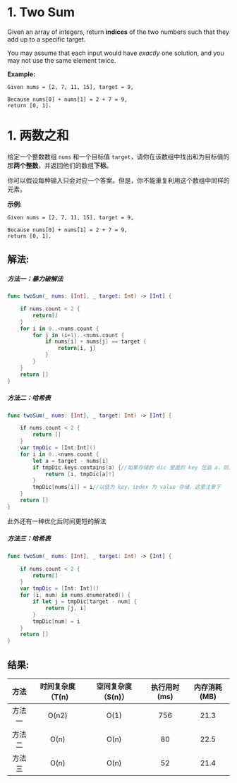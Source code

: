 
# 1. Two Sum
Given an array of integers, return **indices** of the two numbers such that they add up to a specific target.

You may assume that each input would have *exactly* one solution, and you may not use the same element twice.

**Example:**
```
Given nums = [2, 7, 11, 15], target = 9,

Because nums[0] + nums[1] = 2 + 7 = 9,
return [0, 1].
```
# 1. 两数之和
给定一个整数数组 `nums` 和一个目标值 `target`，请你在该数组中找出和为目标值的那**两个整数**，并返回他们的数组**下标**。

你可以假设每种输入只会对应一个答案。但是，你不能重复利用这个数组中同样的元素。


**示例:**
```
Given nums = [2, 7, 11, 15], target = 9,

Because nums[0] + nums[1] = 2 + 7 = 9,
return [0, 1].
```

## 解法:
##### 方法一：暴力破解法
```swift
func twoSum(_ nums: [Int], _ target: Int) -> [Int] {

    if nums.count < 2 {
        return[]
    }
    for i in 0..<nums.count {
        for j in (i+1)..<nums.count {
            if nums[i] + nums[j] == target {
                return[i, j]
            }
        }
    }
    return []
}
```
##### 方法二：哈希表
```swift
func twoSum(_ nums: [Int], _ target: Int) -> [Int] {

    if nums.count < 2 {
        return []
    }
    var tmpDic = [Int:Int]()
    for i in 0..<nums.count {
        let a = target - nums[i]
        if tmpDic.keys.contains(a) {//如果存储的 dic 里面的 key 包涵 a，则为找到另外一个数，它的 index 为 tmpDic[a]!
            return [i, tmpDic[a]!]
        }
        tmpDic[nums[i]] = i//以值为 key，index 为 value 存储，这里注意下
    }
    return []
}
```
此外还有一种优化后时间更短的解法
##### 方法三：哈希表
```swift
func twoSum(_ nums: [Int], _ target: Int) -> [Int] {

    if nums.count < 2 {
        return[]
    }
    var tmpDic = [Int: Int]()
    for (i, num) in nums.enumerated() {
        if let j = tmpDic[target - num] {
            return [j, i]
        }
        tmpDic[num] = i
    }
    return []
}
```
## 结果:
|方法| 时间复杂度（T(n) | 空间复杂度（S(n)）| 执行用时(ms) | 内存消耗(MB) |
|:-------:|:-------:|:-------:|:-------:|:-------:|
| 方法一 | O(n2)| O(1) | 756 | 21.3 |
| 方法二 | O(n) | O(n) | 80  | 22.5 |
| 方法三 | O(n) | O(n) | 52  | 21.4 |
